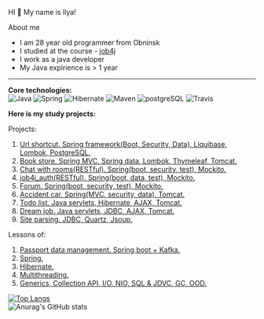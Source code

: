 HI 👋 My name is Ilya!

  About me
  - I am 28 year old programmer from Obninsk
  - I studied at the course - [job4j](https://job4j.ru)
  - I work as a java developer
  - My Java expirience is > 1 year

-------

<b>Core technologies:</b>
<br>
![Java](https://img.shields.io/badge/java-%3E%3D8-orange)
![Spring](https://img.shields.io/badge/spring-%3E%3D5.0-green)
![Hibernate](https://img.shields.io/badge/hibernate-%3E%3D5.0-yellow)
![Maven](https://img.shields.io/badge/maven-3-blue)
![postgreSQL](https://img.shields.io/badge/PostgreSQL-%3E%3D10-lightgrey)
![Travis](https://img.shields.io/badge/Travis-CI-critical)
  </br>

<b>Here is my study projects:</b>

Projects:
1. [Url shortcut. Spring framework(Boot, Security, Data), Liquibase, Lombok, PostgreSQL.](https://github.com/shabelnikilya/job4j_url_shortcut)
2. [Book store. Spring MVC, Spring data, Lombok, Thymeleaf, Tomcat.](https://github.com/shabelnikilya/book_store)
3. [Chat with rooms(RESTful). Spring(boot, security, test), Mockito.](https://github.com/shabelnikilya/job4j_chat)
4. [job4j_auth(RESTful). Spring(boot, data, test), Mockito.](https://github.com/shabelnikilya/job4j_auth)
5. [Forum. Spring(boot, security, test), Mockito.](https://github.com/shabelnikilya/job4j_forum)
6. [Accident car. Spring(MVC, security, data), Tomcat.](https://github.com/shabelnikilya/job4j_accident_car)
7. [Todo list. Java servlets, Hibernate, AJAX, Tomcat.](https://github.com/shabelnikilya/job4j_todo)
8. [Dream job. Java servlets, JDBC, AJAX, Tomcat.](https://github.com/shabelnikilya/job4j_dreamjob)
9. [Site parsing. JDBC, Quartz, Jsoup.](https://github.com/shabelnikilya/job4j_grabber)

Lessons of:
1. [Passport data management. Spring boot + Kafka.](https://github.com/shabelnikilya/job4j_passport)
2. [Spring.](https://github.com/shabelnikilya/job4j_spring)
3. [Hibernate.](https://github.com/shabelnikilya/job4j_hibernate)
4. [Multithreading.](https://github.com/shabelnikilya/job4j_threads)
5. [Generics, Collection API, I/O, NIO, SQL & JDVC, GC, OOD.](https://github.com/shabelnikilya/jobj4_design)

 [![Top Langs](https://github-readme-stats.vercel.app/api/top-langs/?username=shabelnikilya&style=centerme&layout=compact)](https://github.com/shabelnikilya/github-readme-stats)
<br>![Anurag's GitHub stats](https://github-readme-stats.vercel.app/api?username=shabelnikilya&show_icons=true&theme=tokyonight)


